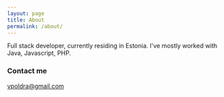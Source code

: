 ```yaml
---
layout: page
title: About
permalink: /about/
---
```


Full stack developer, currently residing in Estonia. I've mostly worked with Java, Javascript, PHP.

### Contact me

[vpoldra@gmail.com](mailto:vpoldra@gmail.com)
